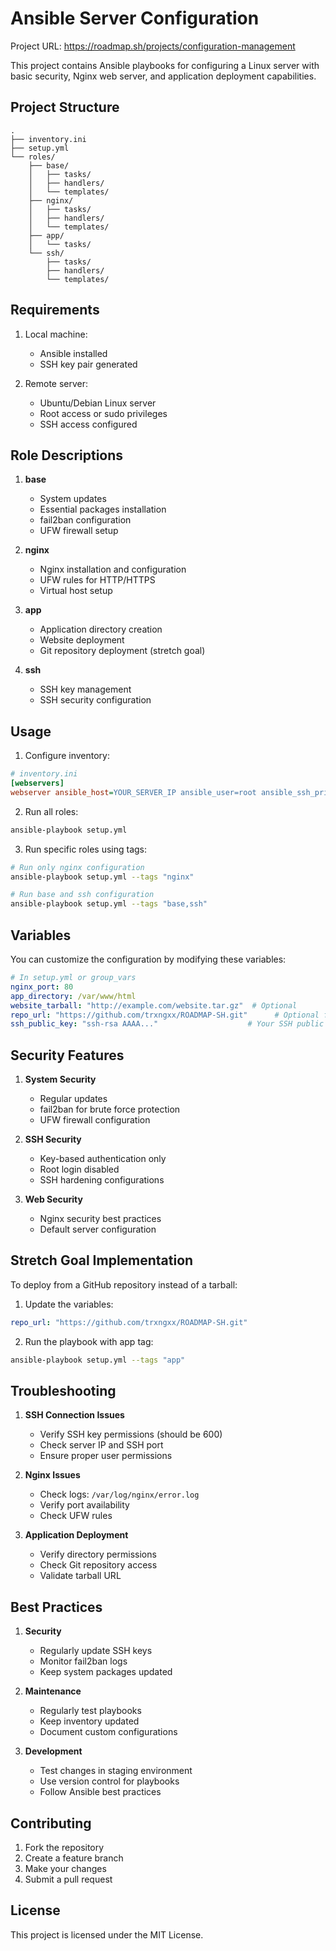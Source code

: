 # Ansible Server Configuration

Project URL: https://roadmap.sh/projects/configuration-management

This project contains Ansible playbooks for configuring a Linux server with basic security, Nginx web server, and application deployment capabilities.

## Project Structure
```
.
├── inventory.ini
├── setup.yml
└── roles/
    ├── base/
    │   ├── tasks/
    │   ├── handlers/
    │   └── templates/
    ├── nginx/
    │   ├── tasks/
    │   ├── handlers/
    │   └── templates/
    ├── app/
    │   └── tasks/
    └── ssh/
        ├── tasks/
        ├── handlers/
        └── templates/
```

## Requirements

1. Local machine:
   - Ansible installed
   - SSH key pair generated

2. Remote server:
   - Ubuntu/Debian Linux server
   - Root access or sudo privileges
   - SSH access configured

## Role Descriptions

1. **base**
   - System updates
   - Essential packages installation
   - fail2ban configuration
   - UFW firewall setup

2. **nginx**
   - Nginx installation and configuration
   - UFW rules for HTTP/HTTPS
   - Virtual host setup

3. **app**
   - Application directory creation
   - Website deployment
   - Git repository deployment (stretch goal)

4. **ssh**
   - SSH key management
   - SSH security configuration

## Usage

1. Configure inventory:
```ini
# inventory.ini
[webservers]
webserver ansible_host=YOUR_SERVER_IP ansible_user=root ansible_ssh_private_key_file=~/.ssh/id_rsa
```

2. Run all roles:
```bash
ansible-playbook setup.yml
```

3. Run specific roles using tags:
```bash
# Run only nginx configuration
ansible-playbook setup.yml --tags "nginx"

# Run base and ssh configuration
ansible-playbook setup.yml --tags "base,ssh"
```

## Variables

You can customize the configuration by modifying these variables:

```yaml
# In setup.yml or group_vars
nginx_port: 80
app_directory: /var/www/html
website_tarball: "http://example.com/website.tar.gz"  # Optional
repo_url: "https://github.com/trxngxx/ROADMAP-SH.git"      # Optional for stretch goal
ssh_public_key: "ssh-rsa AAAA..."                    # Your SSH public key
```

## Security Features

1. **System Security**
   - Regular updates
   - fail2ban for brute force protection
   - UFW firewall configuration

2. **SSH Security**
   - Key-based authentication only
   - Root login disabled
   - SSH hardening configurations

3. **Web Security**
   - Nginx security best practices
   - Default server configuration

## Stretch Goal Implementation

To deploy from a GitHub repository instead of a tarball:

1. Update the variables:
```yaml
repo_url: "https://github.com/trxngxx/ROADMAP-SH.git"
```

2. Run the playbook with app tag:
```bash
ansible-playbook setup.yml --tags "app"
```

## Troubleshooting

1. **SSH Connection Issues**
   - Verify SSH key permissions (should be 600)
   - Check server IP and SSH port
   - Ensure proper user permissions

2. **Nginx Issues**
   - Check logs: `/var/log/nginx/error.log`
   - Verify port availability
   - Check UFW rules

3. **Application Deployment**
   - Verify directory permissions
   - Check Git repository access
   - Validate tarball URL

## Best Practices

1. **Security**
   - Regularly update SSH keys
   - Monitor fail2ban logs
   - Keep system packages updated

2. **Maintenance**
   - Regularly test playbooks
   - Keep inventory updated
   - Document custom configurations

3. **Development**
   - Test changes in staging environment
   - Use version control for playbooks
   - Follow Ansible best practices

## Contributing

1. Fork the repository
2. Create a feature branch
3. Make your changes
4. Submit a pull request

## License

This project is licensed under the MIT License.